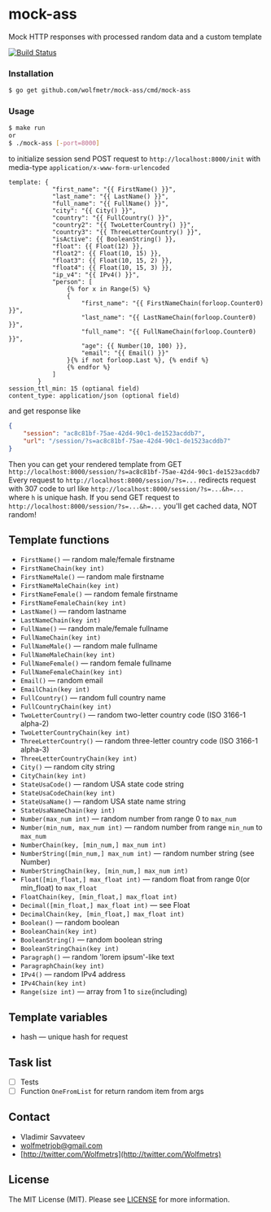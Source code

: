 # mock-ass
Mock HTTP responses with processed random data and a custom template


[![Build Status](https://travis-ci.org/wolfmetr/mock-ass.svg?branch=master)](https://travis-ci.org/wolfmetr/mock-ass)

### Installation
```bash
$ go get github.com/wolfmetr/mock-ass/cmd/mock-ass
```

### Usage
```bash
$ make run
or
$ ./mock-ass [-port=8000] 
```

to initialize session send POST request to `http://localhost:8000/init` with media-type `application/x-www-form-urlencoded`
```
template: {
            "first_name": "{{ FirstName() }}",
            "last_name": "{{ LastName() }}",
            "full_name": "{{ FullName() }}",
            "city": "{{ City() }}",
            "country": "{{ FullCountry() }}",
            "country2": "{{ TwoLetterCountry() }}",
            "country3": "{{ ThreeLetterCountry() }}",
            "isActive": {{ BooleanString() }},
            "float": {{ Float(12) }},
            "float2": {{ Float(10, 15) }},
            "float3": {{ Float(10, 15, 2) }},
            "float4": {{ Float(10, 15, 3) }},
            "ip_v4": "{{ IPv4() }}", 
            "person": [
                {% for x in Range(5) %}
                {
                    "first_name": "{{ FirstNameChain(forloop.Counter0) }}",
                    "last_name": "{{ LastNameChain(forloop.Counter0) }}",
                    "full_name": "{{ FullNameChain(forloop.Counter0) }}",
                    "age": {{ Number(10, 100) }},
                    "email": "{{ Email() }}"
                }{% if not forloop.Last %}, {% endif %}
                {% endfor %}
            ]
        }
session_ttl_min: 15 (optianal field)
content_type: application/json (optional field)
```
and get response like
```json
{
    "session": "ac8c81bf-75ae-42d4-90c1-de1523acddb7",
    "url": "/session/?s=ac8c81bf-75ae-42d4-90c1-de1523acddb7"
}
```

Then you can get your rendered template from GET `http://localhost:8000/session/?s=ac8c81bf-75ae-42d4-90c1-de1523acddb7`
Every request to `http://localhost:8000/session/?s=...` redirects request with 307 code to url like `http://localhost:8000/session/?s=...&h=...` where `h` is unique hash.
If you send GET request to `http://localhost:8000/session/?s=...&h=...` you'll get cached data, NOT random!

## Template functions
- `FirstName()` — random male/female firstname
- `FirstNameChain(key int)`
- `FirstNameMale()` — random male firstname
- `FirstNameMaleChain(key int)`
- `FirstNameFemale()` — random female firstname
- `FirstNameFemaleChain(key int)`
- `LastName()` — random lastname
- `LastNameChain(key int)`
- `FullName()` — random male/female fullname
- `FullNameChain(key int)`
- `FullNameMale()` — random male fullname
- `FullNameMaleChain(key int)`
- `FullNameFemale()` — random female fullname 
- `FullNameFemaleChain(key int)`
- `Email()` — random email
- `EmailChain(key int)`
- `FullCountry()` — random full country name
- `FullCountryChain(key int)`
- `TwoLetterCountry()` — random two-letter country code (ISO 3166-1 alpha-2)
- `TwoLetterCountryChain(key int)`
- `ThreeLetterCountry()` — random three-letter country code (ISO 3166-1 alpha-3)
- `ThreeLetterCountryChain(key int)`
- `City()` — random city string
- `CityChain(key int)`
- `StateUsaCode()` — random USA state code string
- `StateUsaCodeChain(key int)`
- `StateUsaName()` — random USA state name string
- `StateUsaNameChain(key int)`
- `Number(max_num int)` — random number from range 0 to `max_num`
- `Number(min_num, max_num int)` — random number from range `min_num` to `max_num`
- `NumberChain(key, [min_num,] max_num int)`
- `NumberString([min_num,] max_num int)` — random number string (see Number)
- `NumberStringChain(key, [min_num,] max_num int)`
- `Float([min_float,] max_float int)` — random float from range 0(or min_float) to `max_float`
- `FloatChain(key, [min_float,] max_float int)`
- `Decimal([min_float,] max_float int)` — see Float
- `DecimalChain(key, [min_float,] max_float int)`
- `Boolean()` — random boolean
- `BooleanChain(key int)`
- `BooleanString()` — random boolean string
- `BooleanStringChain(key int)`
- `Paragraph()` — random 'lorem ipsum'-like text
- `ParagraphChain(key int)`
- `IPv4()` — random IPv4 address
- `IPv4Chain(key int)`
- `Range(size int)` — array from 1 to `size`(including)

## Template variables
- hash — unique hash for request

## Task list
- [ ] Tests
- [ ] Function `OneFromList` for return random item from args

## Contact

- Vladimir Savvateev
- [wolfmetrjob@gmail.com](mailto:wolfmetr@gmail.com)
- [http://twitter.com/Wolfmetrs](http://twitter.com/Wolfmetrs)

## License
The MIT License (MIT). Please see [LICENSE](LICENSE) for more information.

